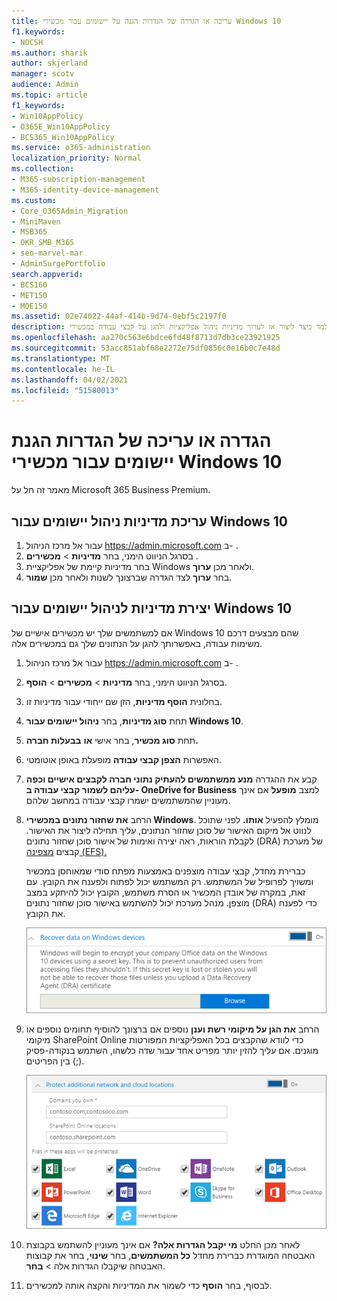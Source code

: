 ```yaml
---
title: עריכה או הגדרה של הגדרות הגנה על יישומים עבור מכשירי Windows 10
f1.keywords:
- NOCSH
ms.author: sharik
author: skjerland
manager: scotv
audience: Admin
ms.topic: article
f1_keywords:
- Win10AppPolicy
- O365E_Win10AppPolicy
- BCS365_Win10AppPolicy
ms.service: o365-administration
localization_priority: Normal
ms.collection:
- M365-subscription-management
- M365-identity-device-management
ms.custom:
- Core_O365Admin_Migration
- MiniMaven
- MSB365
- OKR_SMB_M365
- seo-marvel-mar
- AdminSurgePortfolio
search.appverid:
- BCS160
- MET150
- MOE150
ms.assetid: 02e74022-44af-414b-9d74-0ebf5c2197f0
description: למד כיצד ליצור או לערוך מדיניות ניהול אפליקציות ולהגן על קבצי עבודה במכשירי Windows 10 האישיים של המשתמשים שלך.
ms.openlocfilehash: aa270c563e6bdce6fd48f8713d7db3ce23921925
ms.sourcegitcommit: 53acc851abf68e2272e75df0856c0e16b0c7e48d
ms.translationtype: MT
ms.contentlocale: he-IL
ms.lasthandoff: 04/02/2021
ms.locfileid: "51580013"
---
```

# <a name="set-or-edit-application-protection-settings-for-windows-10-devices"></a>הגדרה או עריכה של הגדרות הגנת יישומים עבור מכשירי Windows 10

מאמר זה חל על Microsoft 365 Business Premium.

## <a name="edit-an-app-management-policy-for-windows-10"></a>עריכת מדיניות ניהול יישומים עבור Windows 10

1. עבור אל מרכז הניהול <a href="https://go.microsoft.com/fwlink/p/?linkid=837890" target="_blank">https://admin.microsoft.com</a> ב- .     
2. בסרגל הניווט הימני, בחר **מדיניות** \> **מכשירים** .
1. בחר מדיניות קיימת של אפליקציית Windows ולאחר מכן **ערוך**.
1. בחר **ערוך** לצד הגדרה שברצונך לשנות ולאחר מכן **שמור**.

## <a name="create-an-app-management-policy-for-windows-10"></a>יצירת מדיניות לניהול יישומים עבור Windows 10

אם למשתמשים שלך יש מכשירים אישיים של Windows 10 שהם מבצעים דרכם משימות עבודה, באפשרותך להגן על הנתונים שלך גם במכשירים אלה.
  
1. עבור אל מרכז הניהול <a href="https://go.microsoft.com/fwlink/p/?linkid=837890" target="_blank">https://admin.microsoft.com</a> ב- . 
2. בסרגל הניווט הימני, בחר **מדיניות** \> **מכשירים** \> **הוסף**.
3. בחלונית **הוסף מדיניות**, הזן שם ייחודי עבור מדיניות זו. 
4. תחת **סוג מדיניות**, בחר **ניהול יישומים עבור Windows 10**.
5. תחת **סוג מכשיר**, בחר אישי **או** **בבעלות חברה.**
6. האפשרות **הצפן קבצי עבודה** מופעלת באופן אוטומטי. 
7. קבע את ההגדרה **מנע ממשתמשים להעתיק נתוני חברה לקבצים אישיים וכפה עליהם לשמור קבצי עבודה ב- OneDrive for Business** למצב **מופעל** אם אינך מעוניין שהמשתמשים ישמרו קבצי עבודה במחשב שלהם. 
9. הרחב **את שחזור נתונים במכשירי Windows**. מומלץ להפעיל **אותו.**
    לפני שתוכל לנווט אל מיקום האישור של סוכן שחזור הנתונים, עליך תחילה ליצור את האישור. לקבלת הוראות, ראה יצירה ואימות של אישור סוכן שחזור נתונים (DRA) של מערכת קבצים [מצפינה (EFS).](/windows/security/information-protection/windows-information-protection/create-and-verify-an-efs-dra-certificate)
    
    כברירת מחדל, קבצי עבודה מוצפנים באמצעות מפתח סודי שמאוחסן במכשיר ומשויך לפרופיל של המשתמש. רק המשתמש יכול לפתוח ולפענח את הקובץ. עם זאת, במקרה של אובדן המכשיר או הסרת משתמש, הקובץ יכול להיתקע במצב מוצפן. מנהל מערכת יכול להשתמש באישור סוכן שחזור נתונים (DRA) כדי לפענח את הקובץ.
    
    ![Browse to Data Recovery Agent certificate.](../media/7d7d664f-b72f-4293-a3e7-d0fa7371366c.png)
  
10. הרחב **את הגן על מיקומי רשת וענן** נוספים אם ברצונך להוסיף תחומים נוספים או מיקומי SharePoint Online כדי לוודא שהקבצים בכל האפליקציות המפורטות מוגנים. אם עליך להזין יותר מפריט אחד עבור שדה כלשהו, השתמש בנקודה-פסיק (;) בין הפריטים.
    
    ![Expand Protect additional network and cloud locations, and enter domains or SharePoint Online sites you own.](../media/7afaa0c7-ba53-456d-8c61-312c45e09625.png)
  
11. לאחר מכן החלט **מי יקבל הגדרות אלה?** אם אינך מעוניין להשתמש בקבוצת האבטחה המוגדרת כברירת מחדל **כל המשתמשים**, בחר **שינוי**, בחר את קבוצות האבטחה שיקבלו הגדרות אלה \> **בחר**.
12. לבסוף, בחר **הוסף** כדי לשמור את המדיניות והקצה אותה למכשירים.